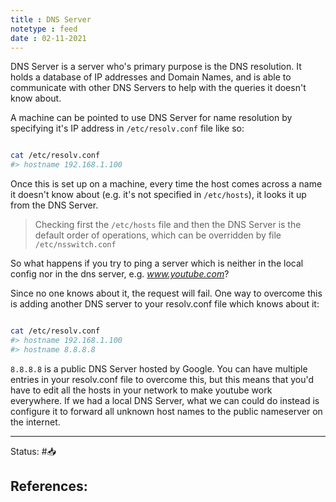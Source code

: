```yaml
---
title : DNS Server
notetype : feed
date : 02-11-2021
---
```


DNS Server is a server who's primary purpose is the DNS resolution. It holds a database of IP addresses and Domain Names, and is able to communicate with other DNS Servers to help with the queries it doesn't know about.

A machine can be pointed to use DNS Server for name resolution by specifying it's IP address in `/etc/resolv.conf` file like so:

```bash

cat /etc/resolv.conf
#> hostname 192.168.1.100

```

Once this is set up on a machine, every time the host comes across a name it doesn't know about (e.g. it's not specified in `/etc/hosts`), it looks it up from the DNS Server.

> Checking first the `/etc/hosts` file and then the DNS Server is the default order of operations, which can be overridden by file `/etc/nsswitch.conf`

So what happens if you try to ping a server which is neither in the local config nor in the dns server, e.g. _www.youtube.com_?

Since no one knows about it, the request will fail. One way to overcome this is adding another DNS server to your resolv.conf file which knows about it:

```bash

cat /etc/resolv.conf 
#> hostname 192.168.1.100 
#> hostname 8.8.8.8

```

`8.8.8.8` is a public DNS Server hosted by Google. You can have multiple entries in your resolv.conf file to overcome this, but this means that you'd have to edit all the hosts in your network to make youtube work everywhere. If we had a local DNS Server, what we can could do instead is configure it to forward all unknown host names to the public nameserver on the internet.

-----

Status: #📥

References:
- 
